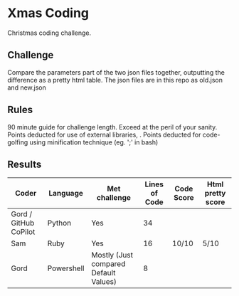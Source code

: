 # Xmas Coding

Christmas coding challenge.

## Challenge

Compare the parameters part of the two json files together, outputting the difference as a pretty html table.
The json files are in this repo as old.json and new.json

## Rules

90 minute guide for challenge length. Exceed at the peril of your sanity.
Points deducted for use of external libraries, .
Points deducted for code-golfing using minification technique (eg. ';' in bash)

## Results

Coder | Language | Met challenge | Lines of Code | Code Score | Html pretty score
----- | -------- | ------------- | ------------- | ---------- | -----------------
Gord / GitHub CoPilot | Python | Yes  | 34 |  | 
Sam   | Ruby | Yes | 16 | 10/10 | 5/10
Gord  | Powershell | Mostly (Just compared Default Values) | 8 |  | 
